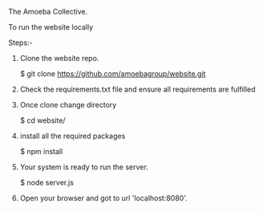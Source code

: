 The Amoeba Collective.

To run the website locally 

Steps:-

1. Clone the website repo.

    $ git clone https://github.com/amoebagroup/website.git

2. Check the requirements.txt file and ensure all requirements are fulfilled

3. Once clone change directory

    $ cd website/

4. install all the required packages

    $ npm install 

5. Your system is ready to run the server.

    $ node server.js

6. Open your browser and got to url 'localhost:8080'.